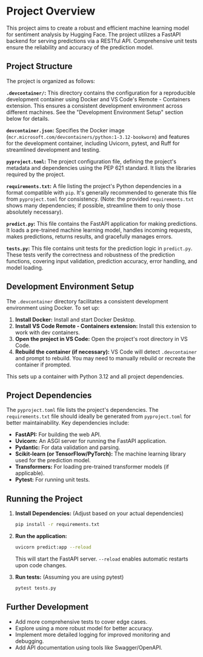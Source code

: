 # Project Overview

This project aims to create a robust and efficient machine learning model for sentiment analysis by Hugging Face. The project utilizes a FastAPI backend for serving predictions via a RESTful API.  Comprehensive unit tests ensure the reliability and accuracy of the prediction model.

## Project Structure

The project is organized as follows:

**`.devcontainer/`:**  This directory contains the configuration for a reproducible development container using Docker and VS Code's Remote - Containers extension. This ensures a consistent development environment across different machines.  See the "Development Environment Setup" section below for details.

**`devcontainer.json`:**  Specifies the Docker image (`mcr.microsoft.com/devcontainers/python:1-3.12-bookworm`) and features for the development container, including Uvicorn, pytest, and Ruff for streamlined development and testing.

**`pyproject.toml`:** The project configuration file, defining the project's metadata and dependencies using the PEP 621 standard.  It lists the libraries required by the project.

**`requirements.txt`:**  A file listing the project's Python dependencies in a format compatible with `pip`.  It's generally recommended to generate this file from `pyproject.toml` for consistency.  (Note: the provided `requirements.txt` shows many dependencies; if possible, streamline them to only those absolutely necessary).

**`predict.py`:** This file contains the FastAPI application for making predictions. It loads a pre-trained machine learning model, handles incoming requests, makes predictions, returns results, and gracefully manages errors.

**`tests.py`:** This file contains unit tests for the prediction logic in `predict.py`. These tests verify the correctness and robustness of the prediction functions, covering input validation, prediction accuracy, error handling, and model loading.


## Development Environment Setup

The `.devcontainer` directory facilitates a consistent development environment using Docker. To set up:

1. **Install Docker:** Install and start Docker Desktop.
2. **Install VS Code Remote - Containers extension:** Install this extension to work with dev containers.
3. **Open the project in VS Code:** Open the project's root directory in VS Code.
4. **Rebuild the container (if necessary):** VS Code will detect `.devcontainer` and prompt to rebuild.  You may need to manually rebuild or recreate the container if prompted.

This sets up a container with Python 3.12 and all project dependencies.


## Project Dependencies

The `pyproject.toml` file lists the project's dependencies.  The `requirements.txt` file should ideally be generated from `pyproject.toml` for better maintainability.  Key dependencies include:

* **FastAPI:**  For building the web API.
* **Uvicorn:**  An ASGI server for running the FastAPI application.
* **Pydantic:** For data validation and parsing.
* **Scikit-learn (or TensorFlow/PyTorch):** The machine learning library used for the prediction model.
* **Transformers:** For loading pre-trained transformer models (if applicable).
* **Pytest:** For running unit tests.


## Running the Project

1. **Install Dependencies:** (Adjust based on your actual dependencies)
   ```bash
   pip install -r requirements.txt
   ```
2. **Run the application:**
   ```bash
   uvicorn predict:app --reload
   ```
   This will start the FastAPI server.  `--reload` enables automatic restarts upon code changes.

3. **Run tests:** (Assuming you are using pytest)
   ```bash
   pytest tests.py
   ```


## Further Development

* Add more comprehensive tests to cover edge cases.
* Explore using a more robust model for better accuracy.
* Implement more detailed logging for improved monitoring and debugging.
* Add API documentation using tools like Swagger/OpenAPI.